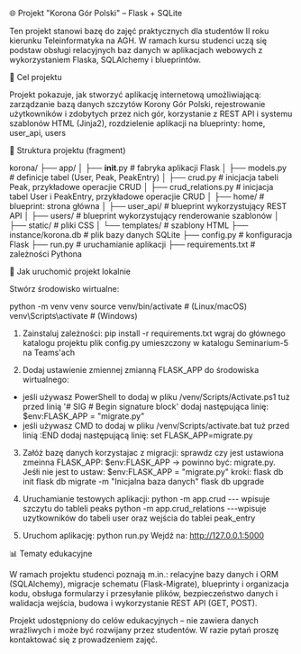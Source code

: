 🌐 Projekt "Korona Gór Polski" – Flask + SQLite

Ten projekt stanowi bazę do zajęć praktycznych dla studentów II roku kierunku Teleinformatyka na AGH.
W ramach kursu studenci uczą się podstaw obsługi relacyjnych baz danych w aplikacjach webowych z wykorzystaniem Flaska, SQLAlchemy i blueprintów.

🔄 Cel projektu

Projekt pokazuje, jak stworzyć aplikację internetową umożliwiającą:
    zarządzanie bazą danych szczytów Korony Gór Polski,
    rejestrowanie użytkowników i zdobytych przez nich gór,
    korzystanie z REST API i systemu szablonów HTML (Jinja2),
    rozdzielenie aplikacji na blueprinty: home, user_api, users

📂 Struktura projektu (fragment)

korona/
├── app/
│   ├── __init__.py          # fabryka aplikacji Flask
│   ├── models.py            # definicje tabel (User, Peak, PeakEntry)
│   ├── crud.py              # inicjacja tabeli Peak, przykładowe operacjie CRUD
│   ├── crud_relations.py    # inicjacja tabel User i PeakEntry, przykładowe operacjie CRUD
│   ├── home/                # blueprint: strona główna
│   ├── user_api/            # blueprint wykorzystujący REST API
│   ├── users/               # blueprint wykorzystujący renderowanie szablonów
│   ├── static/              # pliki CSS
│   └── templates/           # szablony HTML
├── instance/korona.db       # plik bazy danych SQLite
├── config.py                # konfiguracja Flask
├── run.py                   # uruchamianie aplikacji
├── requirements.txt         # zależności Pythona

🚀 Jak uruchomić projekt lokalnie

Stwórz środowisko wirtualne:

python -m venv venv
source venv/bin/activate      # (Linux/macOS)
venv\Scripts\activate         # (Windows)

1. Zainstaluj zależności:
pip install -r requirements.txt
wgraj do głównego katalogu projektu plik config.py umieszczony w katalogu Seminarium-5 na Teams'ach

2. Dodaj ustawienie zmiennej zmianną FLASK_APP do środowiska wirtualnego:
- jeśli używasz PowerShell to dodaj w pliku /venv/Scripts/Activate.ps1 tuż przed linią '# SIG # Begin signature block' dodaj następująca linię:
  $env:FLASK_APP = "migrate.py"
- jeśli używasz CMD to dodaj w pliku /venv/Scripts/activate.bat tuż przed linią :END dodaj następującą linię:
  set FLASK_APP=migrate.py


3. Załóż bazę danych korzystajac z migracji:
sprawdz czy jest ustawiona zmeinna FLASK_APP: $env:FLASK_APP -> powinno być: migrate.py. Jeśłi nie jest to ustaw: $env:FLASK_APP = "migrate.py"
kroki: 
flask db init
flask db migrate -m "Inicjalna baza danych"
flask db upgrade

4. Uruchamianie testowych aplikacji:
python -m app.crud --- wpisuje szczytu do tableli peaks
python -m app.crud_relations  ---wpisuje uzytkowników do tabeli user oraz wejścia do tablei peak_entry

5. Uruchom aplikację:
python run.py
Wejdź na: http://127.0.0.1:5000


📊 Tematy edukacyjne

W ramach projektu studenci poznają m.in.:
    relacyjne bazy danych i ORM (SQLAlchemy),
    migracje schematu (Flask-Migrate),
    blueprinty i organizacja kodu,
    obsługa formularzy i przesyłanie plików,
    bezpieczeństwo danych i walidacja wejścia,
    budowa i wykorzystanie REST API (GET, POST).

Projekt udostępniony do celów edukacyjnych – nie zawiera danych wrażliwych i może być rozwijany przez studentów.
W razie pytań proszę kontaktować się z prowadzeniem zajęć.

